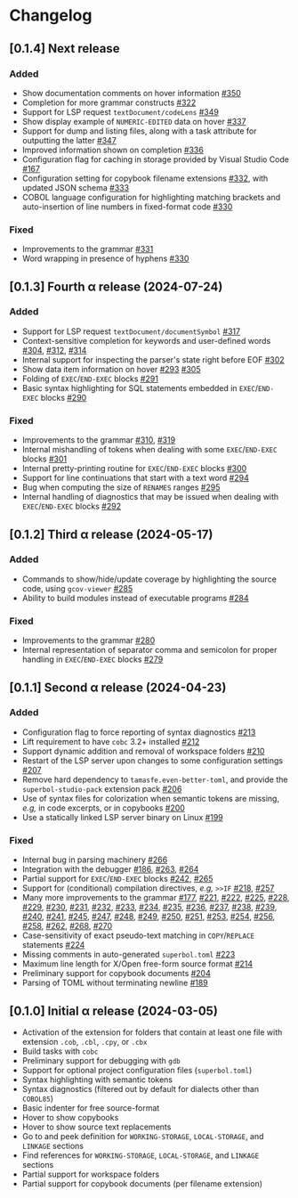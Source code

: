 # Changelog

## [0.1.4] Next release

### Added
- Show documentation comments on hover information [#350](https://github.com/OCamlPro/superbol-studio-oss/pull/350)
- Completion for more grammar constructs [#322](https://github.com/OCamlPro/superbol-studio-oss/pull/322)
- Support for LSP request `textDocument/codeLens` [#349](https://github.com/OCamlPro/superbol-studio-oss/pull/349)
- Show display example of `NUMERIC-EDITED` data on hover [#337](https://github.com/OCamlPro/superbol-studio-oss/pull/337)
- Support for dump and listing files, along with a task attribute for outputting the latter [#347](https://github.com/OCamlPro/superbol-studio-oss/pull/347)
- Improved information shown on completion [#336](https://github.com/OCamlPro/superbol-studio-oss/pull/336)
- Configuration flag for caching in storage provided by Visual Studio Code [#167](https://github.com/OCamlPro/superbol-studio-oss/pull/167)
- Configuration setting for copybook filename extensions [#332](https://github.com/OCamlPro/superbol-studio-oss/pull/332), with updated JSON schema [#333](https://github.com/OCamlPro/superbol-studio-oss/pull/333)
- COBOL language configuration for highlighting matching brackets and auto-insertion of line numbers in fixed-format code [#330](https://github.com/OCamlPro/superbol-studio-oss/pull/330)

### Fixed
- Improvements to the grammar [#331](https://github.com/OCamlPro/superbol-studio-oss/pull/331)
- Word wrapping in presence of hyphens [#330](https://github.com/OCamlPro/superbol-studio-oss/pull/330)


## [0.1.3] Fourth α release (2024-07-24)

### Added
- Support for LSP request `textDocument/documentSymbol` [#317](https://github.com/OCamlPro/superbol-studio-oss/pull/317)
- Context-sensitive completion for keywords and user-defined words [#304](https://github.com/OCamlPro/superbol-studio-oss/pull/304), [#312](https://github.com/OCamlPro/superbol-studio-oss/pull/312), [#314](https://github.com/OCamlPro/superbol-studio-oss/pull/314)
- Internal support for inspecting the parser's state right before EOF [#302](https://github.com/OCamlPro/superbol-studio-oss/pull/302)
- Show data item information on hover [#293](https://github.com/OCamlPro/superbol-studio-oss/pull/293) [#305](https://github.com/OCamlPro/superbol-studio-oss/pull/305)
- Folding of `EXEC`/`END-EXEC` blocks [#291](https://github.com/OCamlPro/superbol-studio-oss/pull/291)
- Basic syntax highlighting for SQL statements embedded in `EXEC`/`END-EXEC` blocks [#290](https://github.com/OCamlPro/superbol-studio-oss/pull/290)

### Fixed
- Improvements to the grammar [#310](https://github.com/OCamlPro/superbol-studio-oss/pull/310), [#319](https://github.com/OCamlPro/superbol-studio-oss/pull/319)
- Internal mishandling of tokens when dealing with some `EXEC`/`END-EXEC` blocks [#301](https://github.com/OCamlPro/superbol-studio-oss/pull/301)
- Internal pretty-printing routine for `EXEC`/`END-EXEC` blocks [#300](https://github.com/OCamlPro/superbol-studio-oss/pull/300)
- Support for line continuations that start with a text word [#294](https://github.com/OCamlPro/superbol-studio-oss/pull/294)
- Bug when computing the size of `RENAMES` ranges [#295](https://github.com/OCamlPro/superbol-studio-oss/pull/295)
- Internal handling of diagnostics that may be issued when dealing with `EXEC`/`END-EXEC` blocks [#292](https://github.com/OCamlPro/superbol-studio-oss/pull/292)


## [0.1.2] Third α release (2024-05-17)

### Added
- Commands to show/hide/update coverage by highlighting the source code, using `gcov-viewer` [#285](https://github.com/OCamlPro/superbol-studio-oss/pull/285)
- Ability to build modules instead of executable programs [#284](https://github.com/OCamlPro/superbol-studio-oss/pull/284)

### Fixed
- Improvements to the grammar [#280](https://github.com/OCamlPro/superbol-studio-oss/pull/280)
- Internal representation of separator comma and semicolon for proper handling in `EXEC`/`END-EXEC` blocks [#279](https://github.com/OCamlPro/superbol-studio-oss/pull/213)


## [0.1.1] Second α release (2024-04-23)

### Added
- Configuration flag to force reporting of syntax diagnostics [#213](https://github.com/OCamlPro/superbol-studio-oss/pull/213)
- Lift requirement to have `cobc` 3.2+ installed [#212](https://github.com/OCamlPro/superbol-studio-oss/pull/212)
- Support dynamic addition and removal of workspace folders [#210](https://github.com/OCamlPro/superbol-studio-oss/pull/210)
- Restart of the LSP server upon changes to some configuration settings [#207](https://github.com/OCamlPro/superbol-studio-oss/pull/207)
- Remove hard dependency to `tamasfe.even-better-toml`, and provide the `superbol-studio-pack` extension pack [#206](https://github.com/OCamlPro/superbol-studio-oss/pull/206)
- Use of syntax files for colorization when semantic tokens are missing, *e.g,* in code excerpts, or in copybooks [#200](https://github.com/OCamlPro/superbol-studio-oss/pull/200)
- Use a statically linked LSP server binary on Linux [#199](https://github.com/OCamlPro/superbol-studio-oss/pull/199)

### Fixed
- Internal bug in parsing machinery [#266](https://github.com/OCamlPro/superbol-studio-oss/pull/266)
- Integration with the debugger [#186](https://github.com/OCamlPro/superbol-studio-oss/pull/186), [#263](https://github.com/OCamlPro/superbol-studio-oss/pull/263), [#264](https://github.com/OCamlPro/superbol-studio-oss/pull/264)
- Partial support for `EXEC`/`END-EXEC` blocks [#242](https://github.com/OCamlPro/superbol-studio-oss/pull/242), [#265](https://github.com/OCamlPro/superbol-studio-oss/pull/265)
- Support for (conditional) compilation directives, *e.g,* `>>IF` [#218](https://github.com/OCamlPro/superbol-studio-oss/pull/218), [#257](https://github.com/OCamlPro/superbol-studio-oss/pull/257)
- Many more improvements to the grammar [#177](https://github.com/OCamlPro/superbol-studio-oss/pull/177), [#221](https://github.com/OCamlPro/superbol-studio-oss/pull/221), [#222](https://github.com/OCamlPro/superbol-studio-oss/pull/222), [#225](https://github.com/OCamlPro/superbol-studio-oss/pull/225), [#228](https://github.com/OCamlPro/superbol-studio-oss/pull/228), [#229](https://github.com/OCamlPro/superbol-studio-oss/pull/229), [#230](https://github.com/OCamlPro/superbol-studio-oss/pull/230), [#231](https://github.com/OCamlPro/superbol-studio-oss/pull/231), [#232](https://github.com/OCamlPro/superbol-studio-oss/pull/232), [#233](https://github.com/OCamlPro/superbol-studio-oss/pull/233), [#234](https://github.com/OCamlPro/superbol-studio-oss/pull/234), [#235](https://github.com/OCamlPro/superbol-studio-oss/pull/235), [#236](https://github.com/OCamlPro/superbol-studio-oss/pull/236), [#237](https://github.com/OCamlPro/superbol-studio-oss/pull/237), [#238](https://github.com/OCamlPro/superbol-studio-oss/pull/238), [#239](https://github.com/OCamlPro/superbol-studio-oss/pull/239), [#240](https://github.com/OCamlPro/superbol-studio-oss/pull/240), [#241](https://github.com/OCamlPro/superbol-studio-oss/pull/241), [#245](https://github.com/OCamlPro/superbol-studio-oss/pull/245), [#247](https://github.com/OCamlPro/superbol-studio-oss/pull/247), [#248](https://github.com/OCamlPro/superbol-studio-oss/pull/248), [#249](https://github.com/OCamlPro/superbol-studio-oss/pull/249), [#250](https://github.com/OCamlPro/superbol-studio-oss/pull/250), [#251](https://github.com/OCamlPro/superbol-studio-oss/pull/251), [#253](https://github.com/OCamlPro/superbol-studio-oss/pull/253), [#254](https://github.com/OCamlPro/superbol-studio-oss/pull/254), [#256](https://github.com/OCamlPro/superbol-studio-oss/pull/256), [#258](https://github.com/OCamlPro/superbol-studio-oss/pull/258), [#262](https://github.com/OCamlPro/superbol-studio-oss/pull/262), [#268](https://github.com/OCamlPro/superbol-studio-oss/pull/268), [#270](https://github.com/OCamlPro/superbol-studio-oss/pull/270)
- Case-sensitivity of exact pseudo-text matching in `COPY`/`REPLACE` statements [#224](https://github.com/OCamlPro/superbol-studio-oss/pull/224)
- Missing comments in auto-generated `superbol.toml` [#223](https://github.com/OCamlPro/superbol-studio-oss/pull/223)
- Maximum line length for X/Open free-form source format [#214](https://github.com/OCamlPro/superbol-studio-oss/pull/214)
- Preliminary support for copybook documents [#204](https://github.com/OCamlPro/superbol-studio-oss/pull/204)
- Parsing of TOML without terminating newline [#189](https://github.com/OCamlPro/superbol-studio-oss/pull/189)


## [0.1.0] Initial α release (2024-03-05)
- Activation of the extension for folders that contain at least one file with extension `.cob`, `.cbl`, `.cpy`, or `.cbx`
- Build tasks with `cobc`
- Preliminary support for debugging with `gdb`
- Support for optional project configuration files (`superbol.toml`)
- Syntax highlighting with semantic tokens
- Syntax diagnostics (filtered out by default for dialects other than `COBOL85`)
- Basic indenter for free source-format
- Hover to show copybooks
- Hover to show source text replacements
- Go to and peek definition for `WORKING-STORAGE`, `LOCAL-STORAGE`, and `LINKAGE` sections
- Find references for `WORKING-STORAGE`, `LOCAL-STORAGE`, and `LINKAGE` sections
- Partial support for workspace folders
- Partial support for copybook documents (per filename extension)
